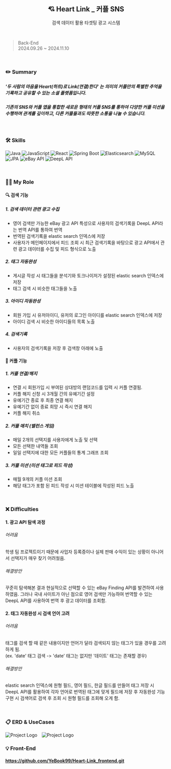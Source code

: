 <div align="center">
  
## 💘 Heart Link _ 커플 SNS
검색 데이터 활용 타겟팅 광고 시스템
</div>

<br>

> Back-End
> <br>
> 2024.09.26 ~ 2024.11.10

<br>

### ✏️ Summary

##### '두 사람의 마음을 Heart(하트)로 Link(연결)한다' 는 의미의 커플만의 특별한 추억을 기록하고 공유할 수 있는 소셜 플랫폼입니다.
##### 기존의 SNS와 커플 앱을 통합한 새로운 형태의 커플 SNS를 통하여 다양한 커플 미션을 수행하며 관계를 깊이하고, 다른 커플들과도 따뜻한 소통을 나눌 수 있습니다.

<br>

### 🛠 ️Skills
![Java](https://img.shields.io/badge/Java-007396?style=flat-square&logo=java&logoColor=white) ![JavaScript](https://img.shields.io/badge/JavaScript-F7DF1E?style=flat-square&logo=javascript&logoColor=black) ![React](https://img.shields.io/badge/React-00008B?style=flat-square&logo=react&logoColor=white) ![Spring Boot](https://img.shields.io/badge/Spring_Boot-6DB33F?style=flat-square&logo=spring-boot&logoColor=white) ![Elasticsearch](https://img.shields.io/badge/Elasticsearch-005571?style=flat-square&logo=elasticsearch&logoColor=white) ![MySQL](https://img.shields.io/badge/MySQL-4479A1?style=flat-square&logo=mysql&logoColor=white) ![JPA](https://img.shields.io/badge/JPA-6DB33F?style=flat-square&logo=java&logoColor=white) ![eBay API](https://img.shields.io/badge/eBay%20API-FF0000?style=flat-square&logo=ebay&logoColor=white) ![DeepL API](https://img.shields.io/badge/DeepL%20API-00008B?style=flat-square&logo=deepl&logoColor=white)

<br>

### 👩‍💻 My Role
#### 🔍 검색 기능
##### 1. 검색 데이터 관련 광고 수집
- 영어 검색만 가능한 eBay 광고 API 특성으로 사용자의 검색기록을 DeepL API라는 번역 API를 통하여 번역
- 번역된 검색기록을 elastic search 인덱스에 저장
- 사용자가 메인페이지에서 피드 조회 시 최근 검색기록을 바탕으로 광고 API에서 관련 광고 데이터를 수집 및 피드 형식으로 노출
##### 2.  태그 자동완성
- 게시글 작성 시 태그들을 분석기와 토크나이저가 설정된 elastic search 인덱스에 저장
- 태그 검색 시 비슷한 태그들을 노출
##### 3. 아이디 자동완성
- 회원 가입 시 유저아이디, 유저의 로그인 아이디를 elastic search 인덱스에 저장
- 아이디 검색 시 비슷한 아이디들의 목록 노출
##### 4. 검색기록
- 사용자의 검색기록을 저장 후 검색창 아래에 노출
#### 🩷 커플 기능
##### 1. 커플 연결/해지
- 연결 시 회원가입 시 부여된 상대방의 랜덤코드를 입력 시 커플 연결됨.
- 커플 해지 신청 시 3개월 간의 유예기간 설정
- 유예기간 종료 후 최종 연결 해지
- 유예기간 없이 종료 희망 시 즉시 연결 해지
- 커플 해지 취소
##### 2. 커플 매치 (밸런스 게임)
- 매일 2개의 선택지를 사용자에게 노출 및 선택
- 모든 선택한 내역들 조회
- 일일 선택지에 대한 모든 커플들의 통계 그래프 조회
##### 3. 커플 미션 (미션 태그로 피드 작성)
- 매월 9개의 커플 미션 조회
- 해당 태그가 포함 된 피드 작성 시 미션 테이블에 작성된 피드 노출

<br>

### ❌ Difficulties
#### 1. 광고 API 탐색 과정
###### 어려움
학생 팀 프로젝트이기 때문에 사업자 등록증이나 실제 판매 수익이 있는 상황이 아니어서 선택지가 매우 찾기 어려웠음.
###### 해결방안
꾸준히 탐색해본 결과 현실적으로 선택할 수 있는 eBay Finding API를 발견하여 사용하였음. 그러나 국내 사이트가 아닌 점으로 영어 검색만 가능하여 번역할 수 있는 DeepL API를 사용하여 번역 후 광고 데이터를 조회함.

#### 2. 태그 자동완성 시 검색 언어 고려
###### 어려움
태그를 검색 할 때 같은 내용이지만 언어가 달라 검색되지 않는 태그가 있을 경우를 고려하게 됨.
<br>
(ex. 'date' 태그 검색 -> 'date' 태그는 없지만 '데이트' 태그는 존재할 경우)
###### 해결방안
elastic search 인덱스에 원형 필드, 영어 필드, 한글 필드를 만들어 태그 저장 시 DeepL API를 활용하여 각자 언어로 번역된 태그에 맞게 필드에 저장 후 자동완성 기능 구현 시 검색어로 검색 후 조회 시 원형 필드를 조회해 오게 함.

<br>

### 📋 ERD & UseCases
<div align="center" style="display: inline-block;">

<img src="하트링크 ERD.jpg" alt="Project Logo" style="width: 47%; margin-right:10px; height: auto;" />
<img src="하트링크 유스케이스.png" alt="Project Logo" style="width: 47%; height: auto;" />
</div>
<br>

### 💡 Front-End
#### https://github.com/YeBook99/Heart-Link_frontend.git

